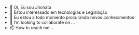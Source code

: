 - 👋 Oi, Eu sou Jhonata
- 👀 Estou interessado em tecnologias e Legislação
- 🌱 Eu estou a todo momento procurando novos conhecimentos
- 💞️ I’m looking to collaborate on ...
- 📫 How to reach me ...

<!---
Jhonata55/Jhonata55 is a ✨ special ✨ repository because its `README.md` (this file) appears on your GitHub profile.
You can click the Preview link to take a look at your changes.
--->

